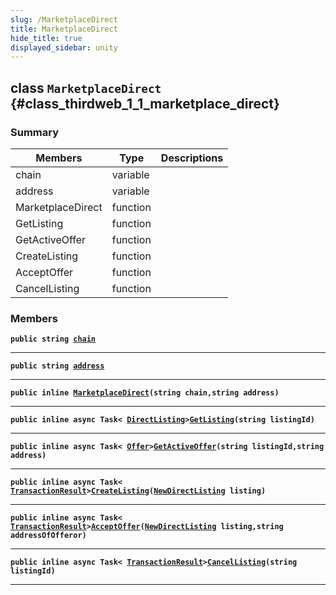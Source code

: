 ```yaml
---
slug: /MarketplaceDirect
title: MarketplaceDirect
hide_title: true
displayed_sidebar: unity
---
```


## class `MarketplaceDirect` {#class_thirdweb_1_1_marketplace_direct}

### Summary

| Members           | Type     | Descriptions |
| ----------------- | -------- | ------------ |
| chain             | variable |              |
| address           | variable |              |
| MarketplaceDirect | function |              |
| GetListing        | function |              |
| GetActiveOffer    | function |              |
| CreateListing     | function |              |
| AcceptOffer       | function |              |
| CancelListing     | function |              |

### Members

**`public string `[`chain`](#class_thirdweb_1_1_marketplace_direct_1a71fe2680819d19bb2f5a3438a40c5d80)**

---

**`public string `[`address`](#class_thirdweb_1_1_marketplace_direct_1ac53e8254f7de1d6edadaddfc2f206d31)**

---

**`public inline `[`MarketplaceDirect`](#class_thirdweb_1_1_marketplace_direct_1a0502828aef1c9e0420de0a144b30efb2)`(string chain,string address)`**

---

**`public inline async Task< `[`DirectListing`](docs/unity/DirectListing.md#class_thirdweb_1_1_direct_listing)`>`[`GetListing`](#class_thirdweb_1_1_marketplace_direct_1aa3ed91c48d7897419c7ec5fdec6e9187)`(string listingId)`**

---

**`public inline async Task< `[`Offer`](docs/unity/Offer.md#struct_thirdweb_1_1_offer)`>`[`GetActiveOffer`](#class_thirdweb_1_1_marketplace_direct_1a117471f0a9328f6e6f7c7f5923f6eae2)`(string listingId,string address)`**

---

**`public inline async Task< `[`TransactionResult`](docs/unity/TransactionResult.md#class_thirdweb_1_1_transaction_result)`>`[`CreateListing`](#class_thirdweb_1_1_marketplace_direct_1ade422316cef05d00f543dfa52d62597f)`(`[`NewDirectListing`](docs/unity/NewDirectListing.md#class_thirdweb_1_1_new_direct_listing)` listing)`**

---

**`public inline async Task< `[`TransactionResult`](docs/unity/TransactionResult.md#class_thirdweb_1_1_transaction_result)`>`[`AcceptOffer`](#class_thirdweb_1_1_marketplace_direct_1ad5df866e9fd43db1a186665113ec914c)`(`[`NewDirectListing`](docs/unity/NewDirectListing.md#class_thirdweb_1_1_new_direct_listing)` listing,string addressOfOfferor)`**

---

**`public inline async Task< `[`TransactionResult`](docs/unity/TransactionResult.md#class_thirdweb_1_1_transaction_result)`>`[`CancelListing`](#class_thirdweb_1_1_marketplace_direct_1a39f1335cbc61ef7ced1b2c6ce1819fac)`(string listingId)`**

---
